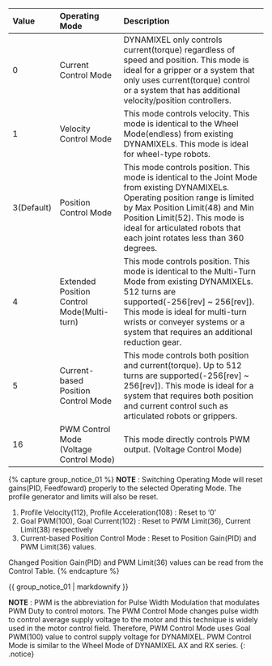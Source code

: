 
|Value|Operating Mode| Description     |
| :---- | :------------------------------ | :------------------------------------------- |
| 0 | Current Control Mode | DYNAMIXEL only controls current(torque) regardless of speed and position. This mode is ideal for a gripper or a system that only uses current(torque) control or a system that has additional velocity/position controllers. |
| 1 | Velocity Control Mode | This mode controls velocity. This mode is identical to the Wheel Mode(endless) from existing DYNAMIXELs. This mode is ideal for wheel-type robots. |
| 3(Default) | Position Control Mode  |  This mode controls position. This mode is identical to the Joint Mode from existing DYNAMIXELs. Operating position range is limited by Max Position Limit(48) and Min Position Limit(52). This mode is ideal for articulated robots that each joint rotates less than 360 degrees.  |
|  4  |  Extended Position Control Mode(Multi-turn)  |  This mode controls position. This mode is identical to the Multi-Turn Mode from existing DYNAMIXELs. 512 turns are supported(-256[rev] ~ 256[rev]). This mode is ideal for multi-turn wrists or conveyer systems or a system that requires an additional reduction gear.  |
|  5  |  Current-based Position Control Mode  |  This mode controls both position and current(torque). Up to 512 turns are supported(-256[rev] ~ 256[rev]). This mode is ideal for a system that requires both position and current control such as articulated robots or grippers.  |
|  16  |  PWM Control Mode  (Voltage Control Mode)  |  This mode directly controls PWM output. (Voltage Control Mode)  |


{% capture group_notice_01 %}
**NOTE** : Switching Operating Mode will reset gains(PID, Feedfoward) properly to the selected Operating Mode. The profile generator and limits will also be reset.
1. Profile Velocity(112), Profile Acceleration(108) : Reset to ‘0’
2. Goal PWM(100), Goal Current(102) : Reset to PWM Limit(36), Current Limit(38) respectively
3. Current-based Position Control Mode : Reset to Position Gain(PID) and PWM Limit(36) values.

Changed Position Gain(PID) and PWM Limit(36) values can be read from the Control Table.
{% endcapture %}

<div class="notice">
  {{ group_notice_01 | markdownify }}
</div>

**NOTE** : PWM is the abbreviation for Pulse Width Modulation that modulates PWM Duty to control motors. The PWM Control Mode changes pulse width to control average supply voltage to the motor and this technique is widely used in the motor control field. Therefore, PWM Control Mode uses Goal PWM(100) value to control supply voltage for DYNAMIXEL. PWM Control Mode is similar to the Wheel Mode of DYNAMIXEL AX and RX series.
{: .notice}
